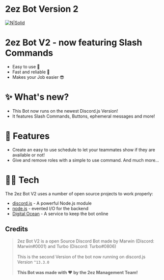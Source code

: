 # 2ez Bot Version 2

[![N|Solid](https://cdn.discordapp.com/icons/272733246792531968/a_d9533ac1614cf7f1c583485cbad9421a.png)](https://discord.gg/2ezcommunity)

# 2ez Bot V2 - now featuring Slash Commands

- Easy to use 🌌
- Fast and reliable 🎇
- Makes your Job easier 😎

# ✨ What's new?

- This Bot now runs on the newest Discord.js Version!
- It features Slash Commands, Buttons, ephemeral messages and more!

# 💎 Features

- Create an easy to use schedule to let your teammates show if they are available or not!
- Give and remove roles with a simple to use command.
And much more...

# 👨‍💻 Tech

The 2ez Bot V2 uses a number of open source projects to work properly:

- [discord.js] - A powerful Node.js module
- [node.js] - evented I/O for the backend
- [Digital Ocean] - A service to keep the bot online


## Credits

> 2ez Bot V2 is a open Source Discord Bot made by Marwin (Discord: Marwin#0001) and Turbo (Discord: Turbo#0806)</span> <br> <br>
> This is the second Version of the bot now running on discord.js Version `^13.3.0` <br> <br>
> **This Bot was made with ♥ by the 2ez Management Team!**





[//]: # (These are reference links used in the body of this note and get stripped out when the markdown processor does its job. There is no need to format nicely because it shouldn't be seen. Thanks SO - http://stackoverflow.com/questions/4823468/store-comments-in-markdown-syntax)
   [discord.js]: <https://discord.js.org/#/>
   [Digital Ocean]: <https://www.digitalocean.com/>
   [Ace Editor]: <http://ace.ajax.org>
   [node.js]: <http://nodejs.org>
